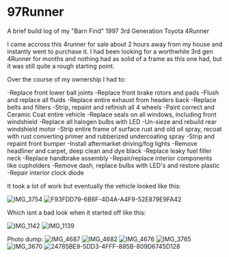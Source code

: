 # 97Runner
A brief build log of my "Barn Find" 1997 3rd Generation Toyota 4Runner 


I came accross this 4runner for sale about 2 hours away from my house and instantly went to purchase it. I had been looking for a worthwhile 3rd gen 4Runner for months and nothing had as solid of a frame as this one had, but it was still quite a rough starting point.

Over the course of my ownership I had to:

-Replace front lower ball joints 
-Replace front brake rotors and pads
-Flush and replace all fluids
-Replace entire exhaust from headers back
-Replace belts and filters
-Strip, repaint and refinish all 4 wheels
-Paint correct and Ceramic Coat entire vehicle
-Replace seals on all windows, including front windshield
-Replace all halogen bulbs with LED
-Un-sieze and rebuild rear windshield motor
-Strip entire frame of surface rust and old oil spray, recoat with rust converting primer and rubberized undercoating spray
-Strip and repaint front bumper
-Install aftermarket driving/fog lights
-Remove headliner and carpet, deep clean and dye black
-Replace leaky fuel filler neck
-Replace handbrake assembly 
-Repair/replace interior components like cupholders
-Remove dash, replace bulbs with LED's and restore plastic 
-Repair interior clock diode


It took a lot of work but eventually the vehicle looked like this:

![IMG_3754](https://github.com/potatoworld/97Runner/assets/37276609/7a68dfbe-5e33-455c-b646-d5138b9439f9)
![F93FDD79-6B6F-4D4A-A4F9-52E879E9FA42](https://github.com/potatoworld/97Runner/assets/37276609/5a313f84-fe1f-4be5-9173-4ebfb9a26276)

Which isnt a bad look when it started off like this:

![IMG_1142](https://github.com/potatoworld/97Runner/assets/37276609/1e92c81e-ad04-4109-8f3c-f6d55d333e69)
![IMG_1139](https://github.com/potatoworld/97Runner/assets/37276609/17b64b55-69fc-4c14-8611-838de7e75afa)



Photo dump:
![IMG_4687](https://github.com/potatoworld/97Runner/assets/37276609/abe6d037-6b98-4b29-80af-7256716fb39b)
![IMG_4682](https://github.com/potatoworld/97Runner/assets/37276609/9ff9615c-46f7-480f-8f26-2db09d579deb)
![IMG_4676](https://github.com/potatoworld/97Runner/assets/37276609/5da9ce8b-2655-4928-a56e-c7e66918d25d)
![IMG_3765](https://github.com/potatoworld/97Runner/assets/37276609/4380bfef-72ac-4c89-8c67-11b8d3c6988f)
![IMG_3670](https://github.com/potatoworld/97Runner/assets/37276609/6d1f045a-6364-46be-a529-029b22b8151c)
![24785BE9-5DD3-4FFF-885B-809D6745D128](https://github.com/potatoworld/97Runner/assets/37276609/94dbd520-e8df-4436-b2d4-10bd64475a4a)
